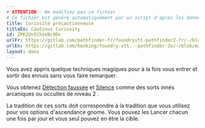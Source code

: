 ```yaml
---
# ATTENTION : Ne modifiez pas ce fichier
# Ce fichier est généré automatiquement par un script d'après les données du module Foundry VTT officiel et de sa traduction
title: Curiosité précautionneuse
titleEn: Cautious Curiosity
id: ZPK2Un5ChzeNc9Dx
urlFr: https://gitlab.com/pathfinder-fr/foundryvtt-pathfinder2-fr/-/blob/master/data/feats/ZPK2Un5ChzeNc9Dx.htm
urlEn: https://gitlab.com/hooking/foundry-vtt---pathfinder-2e/-/blob/master/packs/data/feats.db/cautious-curiosity.json
layout: dons
---
```

Vous avez appris quelque techniques magiques pour à la fois vous entrer et sortir des ennuis sans vous faire remarquer.

Vous obtenez [Détection faussée](../sorts/détection-faussée.md) et [Silence](../sorts/silence.md) comme des sorts innés arcaniques ou occultes de niveau 2 .

La tradition de ces sorts doit correspondre à la tradition que vous utilisez pour vos options d'ascendance gnome. Vous pouvez les Lancer chacun une fois par jour et vous seul pouvez en être la cible.
